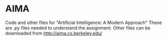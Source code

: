 # AIMA
Code and other files for "Artificial Intelligence: A Modern Approach"
These are .py files needed to understand the assignment. Other files can be downloaded from http://aima.cs.berkeley.edu/

